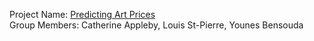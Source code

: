 Project Name: [Predicting Art Prices](https://github.com/cateapple/Art-prices)  
Group Members: Catherine Appleby, Louis St-Pierre, Younes Bensouda
